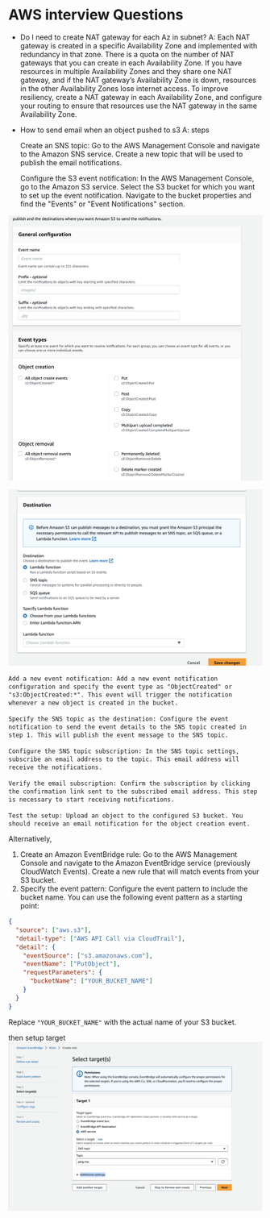 # AWS interview Questions

* Do I need to create NAT gateway for each Az in subnet?
  A: Each NAT gateway is created in a specific Availability Zone and implemented with redundancy in that zone. There is a quota on the number of NAT gateways that you can create in each Availability Zone. If you have resources in multiple Availability Zones and they share one NAT gateway, and if the NAT gateway’s Availability Zone is down, resources in the other Availability Zones lose internet access. To improve resiliency, create a NAT gateway in each Availability Zone, and configure your routing to ensure that resources use the NAT gateway in the same Availability Zone.
* How to send email when an object pushed to s3
  A:  steps

    Create an SNS topic: Go to the AWS Management Console and navigate to the Amazon SNS service. Create a new topic that will be used to publish the email notifications.

    Configure the S3 event notification: In the AWS Management Console, go to the Amazon S3 service. Select the S3 bucket for which you want to set up the event notification. Navigate to the bucket properties and find the "Events" or "Event Notifications" section.

![1687799181091](image/AWS/1687799181091.png)

![1687799434335](image/AWS/1687799434335.png)

    Add a new event notification: Add a new event notification configuration and specify the event type as "ObjectCreated" or "s3:ObjectCreated:*". This event will trigger the notification whenever a new object is created in the bucket.

    Specify the SNS topic as the destination: Configure the event notification to send the event details to the SNS topic created in step 1. This will publish the event message to the SNS topic.

    Configure the SNS topic subscription: In the SNS topic settings, subscribe an email address to the topic. This email address will receive the notifications.

    Verify the email subscription: Confirm the subscription by clicking the confirmation link sent to the subscribed email address. This step is necessary to start receiving notifications.

    Test the setup: Upload an object to the configured S3 bucket. You should receive an email notification for the object creation event.



Alternatively,


1. Create an Amazon EventBridge rule: Go to the AWS Management Console and navigate to the Amazon EventBridge service (previously CloudWatch Events). Create a new rule that will match events from your S3 bucket.
2. Specify the event pattern: Configure the event pattern to include the bucket name. You can use the following event pattern as a starting point:

```json
{
  "source": ["aws.s3"],
  "detail-type": ["AWS API Call via CloudTrail"],
  "detail": {
    "eventSource": ["s3.amazonaws.com"],
    "eventName": ["PutObject"],
    "requestParameters": {
      "bucketName": ["YOUR_BUCKET_NAME"]
    }
  }
}

```

Replace `"YOUR_BUCKET_NAME"` with the actual name of your S3 bucket.

then setup target
![1687800011524](image/AWS/1687800011524.png)
